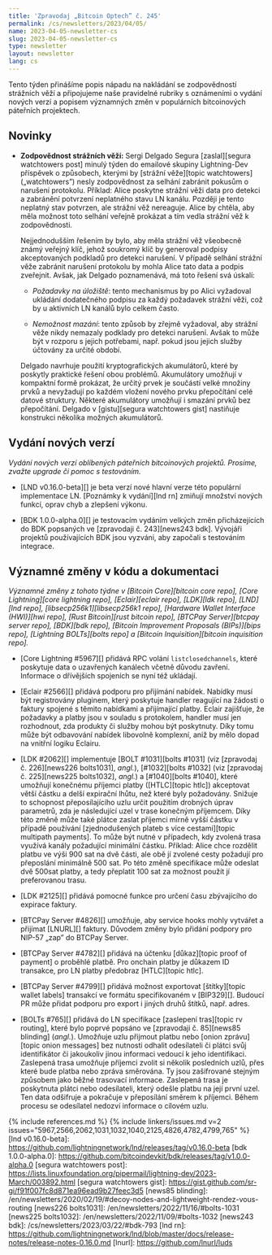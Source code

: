 ```yaml
---
title: 'Zpravodaj „Bitcoin Optech” č. 245'
permalink: /cs/newsletters/2023/04/05/
name: 2023-04-05-newsletter-cs
slug: 2023-04-05-newsletter-cs
type: newsletter
layout: newsletter
lang: cs
---
```

Tento týden přinášíme popis nápadu na nakládání se zodpovědností strážních
věží a připojujeme naše pravidelné rubriky s oznámeními o vydání nových verzí a
popisem významných změn v populárních bitcoinových páteřních projektech.

## Novinky

- **Zodpovědnost strážních věží:** Sergi Delgado Segura
  [zaslal][segura watchtowers post] minulý týden do emailové skupiny
  Lightning-Dev příspěvek o způsobech, kterými by [strážní věže][topic watchtowers]
  („watchtowers”) nesly zodpovědnost za selhání zabránit pokusům
  o narušení protokolu. Příklad: Alice poskytne strážní věži data pro
  detekci a zabránění potvrzení neplatného stavu LN kanálu. Později
  je tento neplatný stav potvrzen, ale strážní věž nereaguje. Alice
  by chtěla, aby měla možnost toto selhání veřejně prokázat a tím vedla
  strážní věž k zodpovědnosti.

  Nejjednodušším řešením by bylo, aby měla strážní věž všeobecně známý veřejný
  klíč, jehož soukromý klíč by generoval podpisy akceptovaných podkladů pro
  detekci narušení. V případě selhání strážní věže zabránit narušení protokolu
  by mohla Alice tato data a podpis zveřejnit. Avšak, jak Delgado poznamenává,
  má toto řešení svá úskalí:

    - *Požadavky na úložiště*: tento mechanismus by po Alici vyžadoval
      ukládání dodatečného podpisu za každý požadavek strážní věži, což
      by u aktivních LN kanálů bylo celkem často.

    - *Nemožnost mazání*: tento způsob by zřejmě vyžadoval, aby strážní
      věže nikdy nemazaly podklady pro detekci narušení. Avšak to může
      být v rozporu s jejich potřebami, např. pokud jsou jejich služby
      účtovány za určité období.

  Delgado navrhuje použití kryptografických akumulátorů, které by poskytly
  praktické řešení obou problémů. Akumulátory umožňují v kompaktní formě
  prokázat, že určitý prvek je součástí velké množiny prvků a nevyžadují
  po každém vložení nového prvku přepočítání celé datové struktury. Některé
  akumulátory umožňují i smazání prvků bez přepočítání. Delgado v [gistu][segura
  watchtowers gist] nastiňuje konstrukci několika možných akumulátorů.

## Vydání nových verzí

*Vydání nových verzí oblíbených páteřních bitcoinových projektů. Prosíme,
zvažte upgrade či pomoc s testováním.*

- [LND v0.16.0-beta][] je beta verzí nové hlavní verze této populární
  implementace LN. [Poznámky k vydání][lnd rn] zmiňují množství nových
  funkcí, oprav chyb a zlepšení výkonu.

- [BDK 1.0.0-alpha.0][] je testovacím vydáním velkých změn přicházejících
  do BDK popsaných ve [zpravodaji č. 243][news243 bdk]. Vývojáři
  projektů používajících BDK jsou vyzváni, aby započali s testováním
  integrace.

## Významné změny v kódu a dokumentaci

*Významné změny z tohoto týdne v [Bitcoin Core][bitcoin core repo], [Core
Lightning][core lightning repo], [Eclair][eclair repo], [LDK][ldk repo],
[LND][lnd repo], [libsecp256k1][libsecp256k1 repo], [Hardware Wallet
Interface (HWI)][hwi repo], [Rust Bitcoin][rust bitcoin repo], [BTCPay
Server][btcpay server repo], [BDK][bdk repo], [Bitcoin Improvement
Proposals (BIPs)][bips repo], [Lightning BOLTs][bolts repo] a
[Bitcoin Inquisition][bitcoin inquisition repo].*

- [Core Lightning #5967][] přidává RPC volání `listclosedchannels`, které poskytuje
  data o uzavřených kanálech včetně důvodu zavření. Informace o dřívějších
  spojeních se nyní též ukládají.

- [Eclair #2566][] přidává podporu pro přijímání nabídek. Nabídky musí
  být registrovány pluginem, který poskytuje handler reagující na
  žádosti o faktury spojené s těmito nabídkami a přijímající platby.
  Eclair zajišťuje, že požadavky a platby jsou v souladu s protokolem,
  handler musí jen rozhodnout, zda produkty či služby mohou být poskytnuty.
  Díky tomu může být odbavování nabídek libovolně komplexní, aniž
  by mělo dopad na vnitřní logiku Eclairu.

- [LDK #2062][] implementuje [BOLT #1031][bolts #1031] (viz [zpravodaj
  č. 226][news226 bolts1031], *angl.*), [#1032][bolts #1032] (viz
  [zpravodaj č. 225][news225 bolts1032], *angl.*) a [#1040][bolts #1040],
  které umožňují konečnému příjemci platby ([HTLC][topic htlc]) akceptovat
  větší částku a delší expirační lhůtu, než které byly požadovány. Snižuje
  to schopnost přeposílajícího uzlu určit použitím drobných úprav parametrů,
  zda je následující uzel v trase konečným příjemcem. Díky této změně může také
  plátce zaslat příjemci mírně vyšší částku v případě používání [zjednodušených
  plateb s více cestami][topic multipath payments]. To může být nutné v případech,
  kdy zvolená trasa využívá kanály požadující minimální částku. Příklad: Alice
  chce rozdělit platbu ve výši 900 sat na dvě části, ale obě jí zvolené cesty
  požadují pro přeposlání minimálně 500 sat. Po této změně specifikace může
  odeslat dvě 500sat platby, a tedy přeplatit 100 sat za možnost použít jí
  preferovanou trasu.

- [LDK #2125][] přidává pomocné funkce pro určení času zbývajícího do
  expirace faktury.

- [BTCPay Server #4826][] umožňuje, aby service hooks mohly vytvářet a
  přijímat [LNURL][] faktury. Důvodem změny bylo přidání podpory pro
  NIP-57 „zap” do BTCPay Server.

- [BTCPay Server #4782][] přidává na účtenku [důkaz][topic proof of payment]
  o proběhlé platbě. Pro onchain platby je důkazem ID transakce,
  pro LN platby předobraz [HTLC][topic htlc].

- [BTCPay Server #4799][] přidává možnost exportovat [štítky][topic
  wallet labels] transakcí ve formátu specifikovaném v [BIP329][]. Budoucí
  PR může přidat podporu pro export i jiných druhů štítků, např. adres.

- [BOLTs #765][] přidává do LN specifikace [zaslepení tras][topic rv routing],
  které bylo poprvé popsáno ve [zpravodaji č. 85][news85 blinding] (*angl.*).
  Umožňuje uzlu přijmout platbu nebo [onion zprávu][topic onion messages]
  bez nutnosti odhalit odesílateli či plátci svůj identifikátor či jakoukoliv
  jinou informaci vedoucí k jeho identifikaci. Zaslepená trasa umožňuje
  příjemci zvolit si několik posledních uzlů, přes které bude platba nebo
  zpráva směrována. Ty jsou zašifrované stejným způsobem jako běžné trasovací
  informace. Zaslepená trasa je poskytnuta plátci nebo odesílateli, který odešle
  platbu na její první uzel. Ten data odšifruje a pokračuje v přeposílání směrem
  k příjemci. Během procesu se odesílatel nedozví informace o cílovém uzlu.

{% include references.md %}
{% include linkers/issues.md v=2 issues="5967,2566,2062,1031,1032,1040,2125,4826,4782,4799,765" %}
[lnd v0.16.0-beta]: https://github.com/lightningnetwork/lnd/releases/tag/v0.16.0-beta
[bdk 1.0.0-alpha.0]: https://github.com/bitcoindevkit/bdk/releases/tag/v1.0.0-alpha.0
[segura watchtowers post]: https://lists.linuxfoundation.org/pipermail/lightning-dev/2023-March/003892.html
[segura watchtowers gist]: https://gist.github.com/sr-gi/f91f007fc8d871ea96ead9b27feec3d5
[news85 blinding]: /en/newsletters/2020/02/19/#decoy-nodes-and-lightweight-rendez-vous-routing
[news226 bolts1031]: /en/newsletters/2022/11/16/#bolts-1031
[news225 bolts1032]: /en/newsletters/2022/11/09/#bolts-1032
[news243 bdk]: /cs/newsletters/2023/03/22/#bdk-793
[lnd rn]: https://github.com/lightningnetwork/lnd/blob/master/docs/release-notes/release-notes-0.16.0.md
[lnurl]: https://github.com/lnurl/luds
